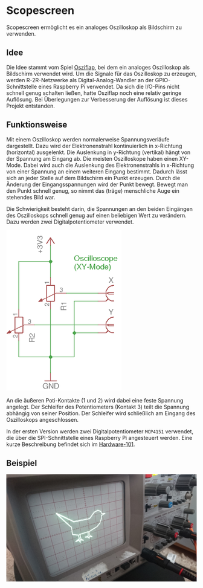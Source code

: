 # Scopescreen

Scopescreen ermöglicht es ein analoges Oszilloskop als Bildschirm zu verwenden.

## Idee

Die Idee stammt vom Spiel [Osziflap](https://pintman.github.io/osziflap/), bei
dem ein analoges Oszilloskop als Bildschirm verwendet wird. Um die Signale für
das Oszilloskop zu erzeugen, werden R-2R-Netzwerke als Digital-Analog-Wandler
an der GPIO-Schnittstelle eines Raspberry Pi verwendet. Da sich die I/O-Pins
nicht schnell genug schalten ließen, hatte Osziflap noch eine relativ geringe
Auflösung. Bei Überlegungen zur Verbesserung der Auflösung ist dieses Projekt
entstanden.

## Funktionsweise

Mit einem Oszilloskop werden normalerweise Spannungsverläufe dargestellt. Dazu
wird der Elektronenstrahl kontinuierlich in x-Richtung (horizontal) ausgelenkt.
Die Auslenkung in y-Richtung (vertikal) hängt von der Spannung am Eingang ab.
Die meisten Oszilloskope haben einen XY-Mode. Dabei wird auch die Auslenkung
des Elektronenstrahls in x-Richtung von einer Spannung an einem weiteren Eingang
bestimmt. Dadurch lässt sich an jeder Stelle auf dem Bildschirm ein Punkt
erzeugen. Durch die Änderung der Eingangsspannungen wird der Punkt bewegt.
Bewegt man den Punkt schnell genug, so nimmt das (träge) menschliche Auge ein
stehendes Bild war.

Die Schwierigkeit besteht darin, die Spannungen an den beiden Eingängen des
Oszilloskops schnell genug auf einen beliebigen Wert zu verändern. Dazu werden
zwei Digitalpotentiometer verwendet.

![Schaltung](doc/scopescreen_schematics.png)

An die äußeren Poti-Kontakte (1 und 2) wird dabei eine feste Spannung angelegt.
Der Schleifer des Potentiometers (Kontakt 3) teilt die Spannung abhängig von
seiner Position. Der Schleifer wird schließlich am Eingang des Oszilloskops
angeschlossen.

In der ersten Version werden zwei Digitalpotentiometer `MCP4151` verwendet, die
über die SPI-Schnittstelle eines Raspberry Pi angesteuert werden. Eine
kurze Beschreibung befindet sich im
[Hardware-101](https://tbs1-bo.github.io/hardware-101/mcp4151/).

## Beispiel

![Beispiel](doc/bird.jpg)
